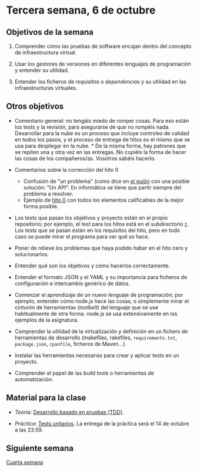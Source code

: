 # Tercera semana, 6 de octubre


## Objetivos de la semana

1. Comprender cómo las pruebas de software encajan dentro del concepto
   de infraestructura virtual.

2. Usar los gestores de versiones en diferentes lenguajes de
  programación y entender su utilidad.

3. Entender los ficheros de *requisitos* o *dependencias* y su utilidad en las
  infraestructuras virtuales.

## Otros objetivos

* Comentario general: no tengáis miedo de romper cosas. Para eso están
  los tests y la revisión, para asegurarse de que no rompéis
  nada. Desarrollar para la nube es un proceso que incluye controles
  de calidad en todos los pasos, y el proceso de entrega de hitos es
  el mismo que se usa para desplegar en la nube.
      * De la misma forma, hay patrones que se repiten una y otra vez
        en las entregas. No copiéis la forma de hacer las cosas de los
        compañeros/as. Vosotros sabéis hacerlo. 
* Comentarios sobre la corrección del hito 0
  * Confusión de "un problema" (como dice
    en
    [el guión](http://jj.github.io/IV/documentos/proyecto/0.Repositorio) con
    una posible solución: "Un API". En informática se tiene que partir
    siempre del problema a resolver.
  * Ejemplo de [hito 0](https://github.com/irenecj/ProyectoIdiomasIV)
    con todos los elementos calificables de la mejor forma posible.


* Los tests que pasan los objetivos y proyecto están en el propio
  repositorio; por ejemplo, el test para los hitos está en el
  subdirectorio [`t`](../t). Los tests que se pasan están en los
  requisitos del hito, pero en todo caso se puede mirar el programa
  para ver qué se hace.

* Poner de relieve los problemas que haya podido haber en el hito cero y solucionarlos.

* Entender qué son los objetivos y cómo hacerlos correctamente.

* Entender el formato JSON y el YAML y su importancia para ficheros de
  configuración e intercambio genérico de datos.

* Comenzar el aprendizaje de un nuevo lenguaje de programación; por ejemplo,
  entender cómo node.js hace las cosas, o simplemente mirar el
  cinturón de herramientas (*toolbelt*) del lenguaje que se use habitualmente de
  otra forma. node.js se usa extensivamente en los ejemplos de la asignatura.

* Comprender la utilidad de la virtualización y definición en un
  fichero de herramientas de desarrollo (makefiles, rakefiles, `requirements.txt`, `package.json`, `cpanfile`, ficheros de Maven...).

* Instalar las herramientas necesarias para crear y aplicar tests en
  un proyecto.

* Comprender el papel de las *build tools* o herramientas de
  automatización.


## Material para la clase

* *Teoría*: [Desarrollo basado en pruebas (TDD)](http://jj.github.io/IV/documentos/temas/Desarrollo_basado_en_pruebas).

* *Práctica*:
  [Tests unitarios](https://jj.github.io/IV/documentos/proyecto/2.Tests). La
  entrega de la práctica será el 14 de octubre a las 23:59.

## Siguiente semana

[Cuarta semana](semana-04.md)
